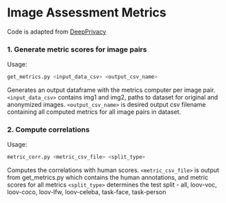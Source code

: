 # Image Assessment Metrics

Code is adapted from [DeepPrivacy](
https://github.com/hukkelas/DeepPrivacy/tree/master/deep_privacy/metrics)

### 1. Generate metric scores for image pairs
Usage: 

```bash
get_metrics.py <input_data_csv> <output_csv_name>
```
Generates an output dataframe with the metrics computer per image pair.
`<input_data_csv>` contains img1 and img2, paths to dataset for original and anonymized images.
`<output_csv_name>` is desired output csv filename containing all computed metrics for all image pairs in dataset.

### 2. Compute correlations 

Usage: 
```bash
metric_corr.py <metric_csv_file> <split_type>
```
Computes the correlations with human scores. `<metric_csv_file>` is output from get_metrics.py which contains the human annotations, and metric scores for all metrics
`<split_type>` determines the test split - all, loov-voc, loov-coco, loov-lfw, loov-celeba, task-face, task-person